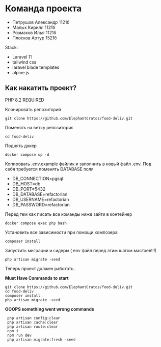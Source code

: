 # Команда проекта
* Петрушов Александр 1121б
* Малых Кирилл 1121б
* Розмахов Илья 1121б
* Плосков Артур 1521б

Stack: 
* Laravel 11
* tailwind css
* laravel blade templates
* alpine js



## Как накатить проект? 

PHP 8.2 REQUIRED

Клонировать репозиторий

    git clone https://github.com/ElephantCratos/food-deliv.git

Поменять на ветку репозитория 

    cd food-deliv

Поднять докер 

    docker compose up -d 

Копировать .env.example файлик и заполнить в новый файл .env. Под себя требуется поменять DATABASE поля  

  * DB_CONNECTION=pgsql
  * DB_HOST=db
  * DB_PORT=5432
  * DB_DATABASE=refactorian
  * DB_USERNAME=refactorian
  * DB_PASSWORD=refactorian

Перед тем как писать все команды ниже зайти в контейнер

    docker compose exec php bash 

Установить все зависимости при помощи композера

    composer install 
    
Запустить миграции и сидеры ( env файл перед этим шагом мастхев!!!)

    php artisan migrate -seed

Теперь проект должен работать.

**Must Have Commands to start**

    git clone https://github.com/ElephantCratos/food-deliv.git
    cd food-deliv
    composer install
    php artisan migrate -seed
 
    
**OOOPS something went wrong commands**
        
     php artisan config:clear
     php artisan cache:clear
     php artisan route:clear
     npm i
     npm run dev
     php artisan migrate:fresh -seed

    
